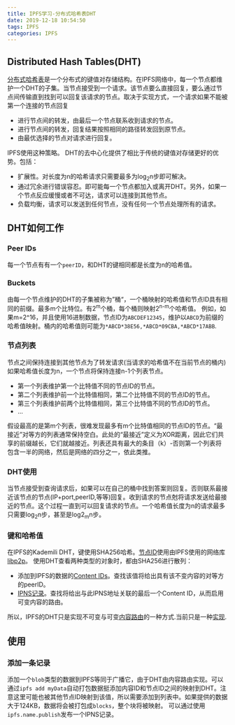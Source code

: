 ```yaml
---
title: IPFS学习-分布式哈希表DHT
date: 2019-12-18 10:54:50
tags: IPFS
categories: IPFS
---
```

## Distributed Hash Tables(DHT)
[分布式哈希表](https://en.wikipedia.org/wiki/Distributed_hash_table)是一个分布式的键值对存储结构。在IPFS网络中，每一个节点都维护一个DHT的子集。当节点接受到一个请求。该节点要么直接回复，要么通过节点间传输直到找到可以回复该请求的节点。取决于实现方式，一个请求如果不能被第一个连接的节点回复

* 进行节点间的转发，由最后一个节点联系收到请求的节点。
* 进行节点间的转发，回复结果按照相同的路径转发回到原节点。
* 由最优选择的节点对请求进行回复。

IPFS使用这种策略。
DHT的去中心化提供了相比于传统的键值对存储更好的优势。包括：

* 扩展性。对长度为n的哈希请求只需要最多为log<sub>2</sub>n步即可解决。
* 通过冗余进行错误容忍。即可能每一个节点都加入或离开DHT。另外，如果一个节点反应缓慢或者不可达，请求可以连接到其他节点。
* 负载均衡，请求可以发送到任何节点，没有任何一个节点处理所有的请求。

## DHT如何工作
### Peer IDs
每一个节点有有一个`peerID`，和DHT的键相同都是长度为n的哈希值。
### Buckets
由每一个节点维护的DHT的子集被称为”桶“，一个桶映射的哈希值和节点ID具有相同的前缀。最多m个比特位。有2<sup>m</sup>个桶，每个桶则映射2<sup>n-m</sup>个哈希值。
例如，如果m=2^16，并且使用16进制数据，节点ID为`ABCDEF12345`，维护以`ABCD`为前缀的哈希值映射。桶内的哈希值则可能为`*ABCD*38E56,*ABCD*09CBA,*ABCD*17ABB`.
### 节点列表
节点之间保持连接到其他节点为了转发请求(当请求的哈希值不在当前节点的桶内)
如果哈希值长度为n，一个节点将保持连接n-1个列表节点。

* 第一个列表维护第一个比特值不同的节点ID的节点。
* 第二个列表维护前一个比特值相同，第二个比特值不同的节点ID的节点。
* 第三个列表维护前两个比特值相同，第三个比特值不同的节点ID的节点。
* ...

假设最高的是第m个列表，很难发现最多有m个比特值相同的节点ID的节点。“最接近”对等方的列表通常保持空白。此处的“最接近”定义为XOR距离，因此它们共享的前缀越长，它们就越接近。列表还具有最大的条目（k）-否则第一个列表将包含一半的网络，然后是网络的四分之一，依此类推。

### DHT使用
当节点接受到查询请求后，如果可以在自己的桶中找到答案则回复。否则联系最接近该节点的节点(IP+port,peerID,等等)回复。收到请求的节点尅将请求发送给最接近的节点。这个过程一直到可以回复请求的节点。一个哈希值长度为n的请求最多只需要log<sub>2</sub>n步，甚至是log2<sub>m</sub>n步。

### 键和哈希值
在IPFS的Kademili DHT，键使用SHA256哈希。[节点ID](https://docs.libp2p.io/concepts/peer-id/)使用由IPFS使用的网络库[libp2p](https://libp2p.io/)。
使用DHT查看两种类型的对象时，都由SHA256进行散列：

* 添加到IPFS的数据的[Content IDs](https://docs.ipfs.io/guides/concepts/cid/)。查找该值将给出具有该不变内容的对等方的peerID。 
* [IPNS记录](https://docs.ipfs.io/guides/concepts/ipns/)。查找将给出与此IPNS地址关联的最后一个Content ID，从而启用可变内容的路由。

所以，IPFS的DHT只是实现不可变与可变[内容路由](https://docs.libp2p.io/concepts/content-routing/)的一种方式.当前只是一种[实现](https://libp2p.io/implementations/#peer-routing).

## 使用
### 添加一条记录
添加一个`blob`类型的数据到IPFS等同于广播它，由于DHT由内容路由实现。可以通过`ipfs add myData`自动打包数据挺添加内容ID和节点ID之间的映射到DHT。注意这里可能也被其他节点ID映射到该值，所以需要添加到列表中。如果提供的数据大于124KB，数据将会被打包成`blocks`，整个块将被映射。
可以通过使用`ipfs.name.publish`发布一个IPNS记录。